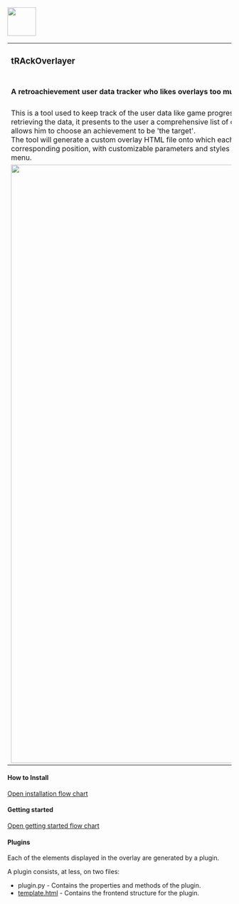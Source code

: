 <img style="display:inline-block" src="https://github.com/pinakure/yt-obs/blob/main/doc/icon.png?raw=true" width="64" height="64"/>
<table style="border: none !important; width:100%;">
    <tr>
        <td><h3>tRAckOverlayer</h3></td>
    <tr>
    </tr>
    <tr>
         <td><h4>A retroachievement user data tracker who likes overlays too much</h4></td>
    </tr>
    <tr>
        <td>
        This is a tool used to keep track of the user data like game progress, current game, global score, number of cheevos unlocked, etc.
After retrieving the data, it presents to the user a comprehensive list of cheevos corresponding to the game the user is actually playing
and allows him to choose an achievement to be 'the target'.<br/>
The tool will generate a custom overlay HTML file onto which each one of the different displayable elements will be inserted at their corresponding position,
with customizable parameters and styles which can be modified using CSS or tweaking them in the preferences menu.
        </td>
    </tr>
         <td>
            <img style="display:inline-block" src="https://github.com/pinakure/yt-obs/blob/main/doc/interface.png?raw=true" width="1044" height="1343"/>
        </td>
    </tr>
<table>
<h4>How to Install</h4>
<a href="">Open installation flow chart</a>

<h4>Getting started</h4>
<a href="">Open getting started flow chart</a>

<h4>Plugins</h4>
<p>Each of the elements displayed in the overlay are generated by a plugin.</p><p>A plugin consists, at less, on two files:</p>
<ul>
<li>plugin.py     - Contains the properties and methods of the plugin.</li>
<li><a href="https://github.com/pinakure/yt-obs/blob/main/ramon/plugins/example.html">template.html</a> - Contains the frontend structure for the plugin. </li>
